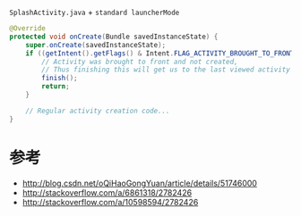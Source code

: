 `SplashActivity.java` + `standard launcherMode`
``` java
@Override
protected void onCreate(Bundle savedInstanceState) {
    super.onCreate(savedInstanceState);
    if ((getIntent().getFlags() & Intent.FLAG_ACTIVITY_BROUGHT_TO_FRONT) != 0) {
        // Activity was brought to front and not created,
        // Thus finishing this will get us to the last viewed activity
        finish();
        return;
    }

    // Regular activity creation code...
}
```

# 参考
- http://blog.csdn.net/oQiHaoGongYuan/article/details/51746000
- http://stackoverflow.com/a/6861318/2782426
- http://stackoverflow.com/a/10598594/2782426
